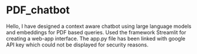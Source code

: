 # PDF_chatbot
Hello, I have designed a context aware chatbot using large language models and embeddings for PDF based queries. 
Used the framework Streamlit for creating a web-app interface.
The app.py file has been linked with google API key which could not be displayed for security reasons.
